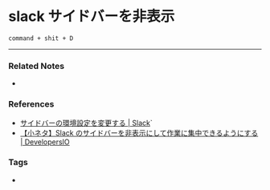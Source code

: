 # slack サイドバーを非表示
`command + shit + D`

----
### Related Notes
- 

### References
- [サイドバーの環境設定を変更する | Slack](https://slack.com/intl/ja-jp/help/articles/212596808-%E3%82%B5%E3%82%A4%E3%83%89%E3%83%90%E3%83%BC%E3%81%AE%E7%92%B0%E5%A2%83%E8%A8%AD%E5%AE%9A%E3%82%92%E5%A4%89%E6%9B%B4%E3%81%99%E3%82%8B`#u12469u12452u12489u12496u12540u12398u24133u12434u35519u25972u12377u12427)`
- [【小ネタ】Slack のサイドバーを非表示にして作業に集中できるようにする | DevelopersIO](https://dev.classmethod.jp/articles/hide-slack-sidebar/)

### Tags
- 